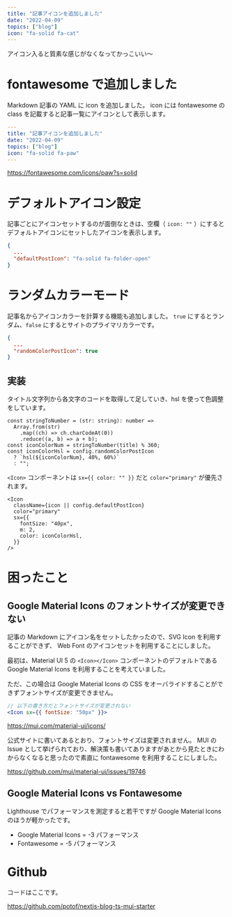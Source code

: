```yaml
---
title: "記事アイコンを追加しました"
date: "2022-04-09"
topics: ["blog"]
icon: "fa-solid fa-cat"
---
```


アイコン入ると質素な感じがなくなってかっこいい〜

# fontawesome で追加しました

Markdown 記事の YAML に icon を追加しました。
icon には fontawesome の class を記載すると記事一覧にアイコンとして表示します。

```yaml
---
title: "記事アイコンを追加しました"
date: "2022-04-09"
topics: ["blog"]
icon: "fa-solid fa-paw"
---
```

https://fontawesome.com/icons/paw?s=solid

# デフォルトアイコン設定

記事ごとにアイコンセットするのが面倒なときは、空欄（ `icon: ""` ）にするとデフォルトアイコンにセットしたアイコンを表示します。

```json:site.config.json
{
  ...
  "defaultPostIcon": "fa-solid fa-folder-open"
}
```

# ランダムカラーモード

記事名からアイコンカラーを計算する機能も追加しました。
`true` にするとランダム、`false` にするとサイトのプライマリカラーです。

```json:site.config.json
{
  ...
  "randomColorPostIcon": true
}
```

## 実装

タイトル文字列から各文字のコードを取得して足していき、hsl を使って色調整をしています。

```typescript:slugCard.tsx
const stringToNumber = (str: string): number =>
  Array.from(str)
    .map((ch) => ch.charCodeAt(0))
    .reduce((a, b) => a + b);
const iconColorNum = stringToNumber(title) % 360;
const iconColorHsl = config.randomColorPostIcon
  ? `hsl(${iconColorNum}, 40%, 60%)`
  : "";
```

`<Icon>` コンポーネントは `sx={{ color: "" }}` だと `color="primary"` が優先されます。

```typescript:slugCard.tsx
<Icon
  className={icon || config.defaultPostIcon}
  color="primary"
  sx={{
    fontSize: "40px",
    m: 2,
    color: iconColorHsl,
  }}
/>
```

# 困ったこと

## Google Material Icons のフォントサイズが変更できない

記事の Markdown にアイコン名をセットしたかったので、SVG Icon を利用することができず、
Web Font のアイコンセットを利用することにしました。

最初は、Material UI 5 の `<Icon></Icon>` コンポーネントのデフォルトである Google Material Icons を利用することを考えていました。

ただ、この場合は Google Material Icons の CSS をオーバライドすることができずフォントサイズが変更できません。

```jsx
// 以下の書き方だとフォントサイズが変更されない
<Icon sx={{ fontSize: "50px" }}>
```

https://mui.com/material-ui/icons/

公式サイトに書いてあるとおり、フォントサイズは変更されません。
MUI の Issue として挙げられており、解決策も書いてありますがあとから見たときにわからなくなると思ったので素直に fontawesome を利用することにしました。

https://github.com/mui/material-ui/issues/19746

## Google Material Icons vs Fontawesome

Lighthouse でパフォーマンスを測定すると若干ですが Google Material Icons のほうが軽かったです。

- Google Material Icons = -3 パフォーマンス
- Fontawesome = -5 パフォーマンス

# Github

コードはここです。

https://github.com/potof/nextjs-blog-ts-mui-starter
